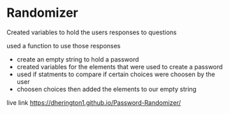 # Randomizer

Created variables to hold the users responses to questions

used a function to use those responses 
- create an empty string to hold a password 
- created variables for the elements that were used to create a password 
- used if statments to compare if certain choices were choosen by the user 
- choosen choices then added the elements to our empty string 

live link
https://dherington1.github.io/Password-Randomizer/
